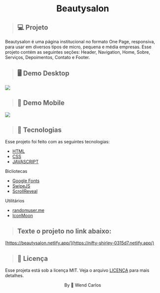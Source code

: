 <h1 align="center"> Beautysalon </h1>

> ## 💻 Projeto

Beautysalon é uma página institucional no formato One Page, responsiva, para usar em diversos tipos de micro, pequena e média empresas. Esse projeto contém as seguintes seções: Header, Navigation, Home, Sobre, Serviços, Depoimentos, Contato e Footer.

> ## 🖥️ Demo Desktop

<img src="./assets/fotos/beautysalon-desktop1.gif">

> ## 📱 Demo Mobile

<img src="./assets/fotos/beautysalon-mobile1.gif">


> ## 🚀 Tecnologias
Esse projeto foi feito com as seguintes tecnologias:

* [HTML](https://developer.mozilla.org/pt-BR/docs/Web/HTML)
* [CSS](https://developer.mozilla.org/pt-BR/docs/Web/CSS)
* [JAVASCRIPT](https://developer.mozilla.org/pt-BR/docs/Web/JavaScript)

Bicliotecas

* [Google Fonts](https://fonts.google.com/)
* [SwipeJS](https://swiperjs.com/)
* [ScrollReveal](https://scrollrevealjs.org/)

Utilitários

* [randomuser.me](https://randomuser.me/photos)
* [IconMoon](https://icomoon.io/)

> ## Texte o projeto no link abaixo:

[https://beautysalon.netlify.app/](https://nifty-shirley-0315d7.netlify.app/)

> ## 📝 Licença

Esse projeta está sob a licença MIT. Veja o arquivo [LICENÇA](https://github.com/W-Carlos/Beautysalon/blob/main/LICENSE) para mais detalhes.

<p style="text-align: center;"> By 👋 Wend Carlos </p>


